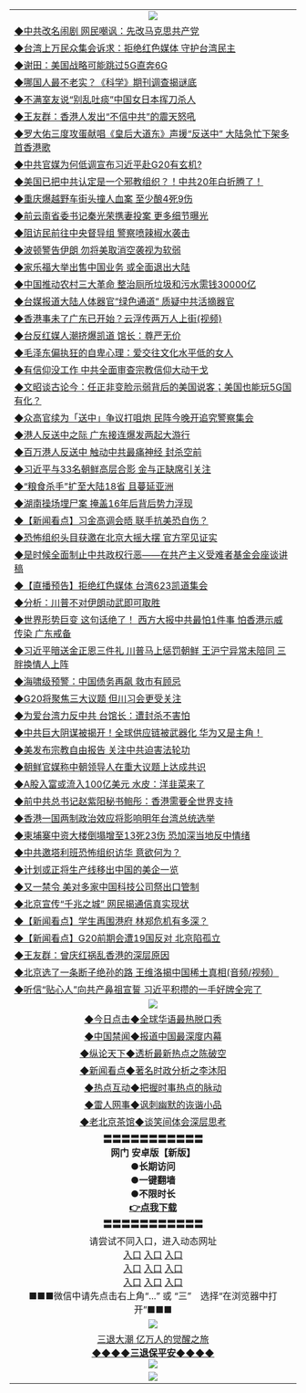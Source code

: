 <table>
  <tr>
    <td align=center><img src="https://github.com/gyhhx/image-upload/blob/master/yaowen.jpg" /></td>
  </tr>
  <tr>
<td align=left>
<a href="http://cusbnbdtzcctk.global.ssl.fastly.net/oo.aspx?name=c1046055&key=byrubgbzsydi&from=gy">◆中共改名闹剧 网民嘲讽：先改马克思共产党</a><br/>
</td>
   </tr>
<tr>
<td align=left>
<a href="https://cusbnbdtzcctk.global.ssl.fastly.net/oo.aspx?name=c1046041&key=byrubgbzsydi&from=gy">◆台湾上万民众集会诉求：拒绝红色媒体 守护台湾民主</a><br/></td>
  </tr>
  <tr>
<td align=left>
<a href="https://cusbnbdtzcctk.global.ssl.fastly.net/oo.aspx?name=c1045976&key=byrubgbzsydi&from=gy">◆谢田：美国战略可能跳过5G直奔6G</a><br/></td>
 </tr>
  <tr>
<td align=left>
<a href="http://cusbnbdtzcctk.global.ssl.fastly.net/oo.aspx?name=c1045930&key=byrubgbzsydi&from=gy">◆哪国人最不老实？《科学》期刊调查揭谜底</a><br/></td>
 </tr>
   <tr>
<td align=left>
<a href="http://cusbnbdtzcctk.global.ssl.fastly.net/oo.aspx?name=c1046058&key=byrubgbzsydi&from=gy">◆不满室友说“别乱吐痰”中国女日本挥刀杀人</a><br/></td>
   </tr> 
  <tr>
<td align=left>
<a href="http://cusbnbdtzcctk.global.ssl.fastly.net/oo.aspx?name=c1046033&key=byrubgbzsydi&from=gy">◆王友群：香港人发出“不信中共”的震天怒吼</a><br/></td>
  </tr> 
 <tr>
<td align=left>
<a href="http://cusbnbdtzcctk.global.ssl.fastly.net/oo.aspx?name=c1046002&key=byrubgbzsydi&from=gy">◆罗大佑三度攻蛋献唱《皇后大道东》声援“反送中” 大陆急忙下架多首香港歌</a><br/>
</td>
   </tr>
 <tr>
<td align=left>
<a href="http://cusbnbdtzcctk.global.ssl.fastly.net/oo.aspx?name=c1046048&key=byrubgbzsydi&from=gy">◆中共官媒为何低调宣布习近平赴G20有玄机?</a><br/></td>
  </tr>
  <tr>
<td align=left>
<a href="http://cusbnbdtzcctk.global.ssl.fastly.net/oo.aspx?name=c1045988&key=byrubgbzsydi&from=gy">◆美国已把中共认定是一个邪教组织？！中共20年白折腾了！</a><br/></td>
 </tr>
   <tr>
<td align=left>
<a href="http://cusbnbdtzcctk.global.ssl.fastly.net/oo.aspx?name=c1046019&key=byrubgbzsydi&from=gy">◆重庆爆越野车街头撞人血案 至少酿4死9伤</a><br/>
</td>
   </tr>
 <tr>
<td align=left>
<a href="http://cusbnbdtzcctk.global.ssl.fastly.net/oo.aspx?name=c1045989&key=byrubgbzsydi&from=gy">◆前云南省委书记秦光荣携妻投案 更多细节曝光</a><br/></td>
  </tr>
  <tr>
<td align=left>
<a href="http://cusbnbdtzcctk.global.ssl.fastly.net/oo.aspx?name=c1046032&key=byrubgbzsydi&from=gy">◆阻访民前往中央督导组 警察喷辣椒水袭击</a><br/></td>
 </tr>
  <tr>
<td align=left>
<a href="http://cusbnbdtzcctk.global.ssl.fastly.net/oo.aspx?name=c1046049&key=byrubgbzsydi&from=gy">◆波顿警告伊朗 勿将美取消空袭视为软弱</a><br/></td>
 </tr>
   <tr>
<td align=left>
<a href="http://cusbnbdtzcctk.global.ssl.fastly.net/oo.aspx?name=c1046063&key=byrubgbzsydi&from=gy">◆家乐福大举出售中国业务 或全面退出大陆</a><br/></td>
   </tr> 
  <tr>
<td align=left>
<a href="http://cusbnbdtzcctk.global.ssl.fastly.net/oo.aspx?name=c1046046&key=byrubgbzsydi&from=gy">◆中国推动农村三大革命 整治厕所垃圾和污水需钱30000亿</a><br/></td>
  </tr> 
 <tr>
<td align=left>
<a href="http://cusbnbdtzcctk.global.ssl.fastly.net/oo.aspx?name=c1046028&key=byrubgbzsydi&from=gy">◆台媒报道大陆人体器官”绿色通道” 质疑中共活摘器官</a><br/>
</td>
   </tr>
 <tr>
<td align=left>
<a href="http://cusbnbdtzcctk.global.ssl.fastly.net/oo.aspx?name=c1045954&key=byrubgbzsydi&from=gy">◆香港事未了广东已开始？云浮传两万人上街(视频)</a><br/>
</td>
   </tr>
 <tr>
<td align=left>
<a href="http://cusbnbdtzcctk.global.ssl.fastly.net/oo.aspx?name=c1046029&key=byrubgbzsydi&from=gy">◆台反红媒人潮挤爆凯道 馆长：尊严无价</a><br/></td>
  </tr>
  <tr>
<td align=left>
<a href="http://cusbnbdtzcctk.global.ssl.fastly.net/oo.aspx?name=c1045956&key=byrubgbzsydi&from=gy">◆毛泽东偏执狂的自卑心理：爱交往文化水平低的女人</a><br/></td>
 </tr>
   <tr>
<td align=left>
<a href="http://cusbnbdtzcctk.global.ssl.fastly.net/oo.aspx?name=c1046056&key=byrubgbzsydi&from=gy">◆有信仰没工作 中共全面审查宗教信仰大动干戈</a><br/>
</td>
   </tr>
 <tr>
<td align=left>
<a href="http://cusbnbdtzcctk.global.ssl.fastly.net/oo.aspx?name=c816857_596_1&key=byrubgbzsydi&from=gy">◆文昭谈古论今：任正非变脸示弱背后的美国说客；美国也能玩5G国有化？</a><br/>
</td>
   </tr>
<tr>
<td align=left>
<a href="https://cusbnbdtzcctk.global.ssl.fastly.net/oo.aspx?name=c1046023&key=byrubgbzsydi&from=gy">◆众高官续为「送中」争议打咀炮 民阵今晚开追究警察集会</a><br/>
</td>       
</tr> 
  <tr>
<td align=left>
<a href="http://cusbnbdtzcctk.global.ssl.fastly.net/oo.aspx?name=c1045854&key=byrubgbzsydi&from=gy">◆港人反送中之际 广东接连爆发两起大游行</a><br/>
</td>
   </tr>
<tr>
<td align=left>
<a href="https://cusbnbdtzcctk.global.ssl.fastly.net/oo.aspx?name=c1045882&key=byrubgbzsydi&from=gy">◆百万港人反送中 触动中共最痛神经 封杀空前</a><br/></td>
  </tr>
  <tr>
<td align=left>
<a href="https://cusbnbdtzcctk.global.ssl.fastly.net/oo.aspx?name=http://www.epochtimes.com/gb/19/6/22/n11340355.htm&key=byrubgbzsydi&from=gy">◆习近平与33名朝鲜高层合影 金与正缺席引关注</a><br/></td>
 </tr>
  <tr>
<td align=left>
<a href="http://cusbnbdtzcctk.global.ssl.fastly.net/oo.aspx?name=c1045837&key=byrubgbzsydi&from=gy">◆“粮食杀手”扩至大陆18省 且蔓延亚洲</a><br/></td>
 </tr>
   <tr>
<td align=left>
<a href="http://cusbnbdtzcctk.global.ssl.fastly.net/oo.aspx?name=c1045864&key=byrubgbzsydi&from=gy">◆湖南操场埋尸案 掩盖16年后背后势力浮现</a><br/></td>
   </tr> 
  <tr>
<td align=left>
<a href="http://cusbnbdtzcctk.global.ssl.fastly.net/oo.aspx?name=c1045898&key=byrubgbzsydi&from=gy">◆【新闻看点】习金高调会晤 联手抗美恐自伤？</a><br/></td>
  </tr> 
 <tr>
<td align=left>
<a href="http://cusbnbdtzcctk.global.ssl.fastly.net/oo.aspx?name=c1045883&key=byrubgbzsydi&from=gy">◆恐怖组织头目获邀在北京大摇大摆 官方罕见证实</a><br/>
</td>
   </tr>
 <tr>
<td align=left>
<a href="http://cusbnbdtzcctk.global.ssl.fastly.net/oo.aspx?name=c1045820&key=byrubgbzsydi&from=gy">◆是时候全面制止中共政权行恶——在共产主义受难者基金会座谈讲稿</a><br/></td>
  </tr>
  <tr>
<td align=left>
<a href="http://cusbnbdtzcctk.global.ssl.fastly.net/oo.aspx?name=https://www.ntdtv.com/gb/2019/06/22/a102606933.html&key=byrubgbzsydi&from=gy">◆【直播预告】拒绝红色媒体 台湾623凯道集会</a><br/></td>
 </tr>
   <tr>
<td align=left>
<a href="http://cusbnbdtzcctk.global.ssl.fastly.net/oo.aspx?name=c1045802&key=byrubgbzsydi&from=gy">◆分析：川普不对伊朗动武即可取胜</a><br/>
</td>
   </tr>
 <tr>
<td align=left>
<a href="http://cusbnbdtzcctk.global.ssl.fastly.net/oo.aspx?name=c1045834&key=byrubgbzsydi&from=gy">◆世界形势巨变 这句话绝了！ 西方大报中共最怕1件事 怕香港示威传染 广东戒备</a><br/></td>
  </tr>
  <tr>
<td align=left>
<a href="http://cusbnbdtzcctk.global.ssl.fastly.net/oo.aspx?name=c1045828&key=byrubgbzsydi&from=gy">◆习近平暗送金正恩三件礼 川普马上惩罚朝鲜 王沪宁异常未陪同 三胖换情人上阵</a><br/></td>
 </tr>
  <tr>
<td align=left>
<a href="http://cusbnbdtzcctk.global.ssl.fastly.net/oo.aspx?name=c1045857&key=byrubgbzsydi&from=gy">◆海啸级预警：中国债务再飙 救市有顾忌</a><br/></td>
 </tr>
   <tr>
<td align=left>
<a href="http://cusbnbdtzcctk.global.ssl.fastly.net/oo.aspx?name=c1045865&key=byrubgbzsydi&from=gy">◆G20将聚焦三大议题 但川习会更受关注</a><br/></td>
   </tr> 
  <tr>
<td align=left>
<a href="http://cusbnbdtzcctk.global.ssl.fastly.net/oo.aspx?name=c1045863&key=byrubgbzsydi&from=gy">◆为爱台湾力反中共 台馆长：遭封杀不害怕</a><br/></td>
  </tr> 
 <tr>
<td align=left>
<a href="http://cusbnbdtzcctk.global.ssl.fastly.net/oo.aspx?name=c1045923&key=byrubgbzsydi&from=gy">◆中共巨大阴谋被揭开！全球供应链被武器化 华为又是主角！</a><br/>
</td>
   </tr>
 <tr>
<td align=left>
<a href="http://cusbnbdtzcctk.global.ssl.fastly.net/oo.aspx?name=c1045858&key=byrubgbzsydi&from=gy">◆美发布宗教自由报告 关注中共迫害法轮功</a><br/>
</td>
   </tr>
 <tr>
<td align=left>
<a href="http://cusbnbdtzcctk.global.ssl.fastly.net/oo.aspx?name=c1045895&key=byrubgbzsydi&from=gy">◆朝鲜官媒称中朝领导人在重大议题上达成共识</a><br/></td>
  </tr>
  <tr>
<td align=left>
<a href="http://cusbnbdtzcctk.global.ssl.fastly.net/oo.aspx?name=c1045919&key=byrubgbzsydi&from=gy">◆A股入富或流入100亿美元 水皮：洋韭菜来了</a><br/></td>
 </tr>
   <tr>
<td align=left>
<a href="http://cusbnbdtzcctk.global.ssl.fastly.net/oo.aspx?name=c1045924&key=byrubgbzsydi&from=gy">◆前中共总书记赵紫阳秘书鲍彤：香港需要全世界支持</a><br/>
</td>
   </tr>
 <tr>
<td align=left>
<a href="http://cusbnbdtzcctk.global.ssl.fastly.net/oo.aspx?name=c1045893&key=byrubgbzsydi&from=gy">◆香港一国两制政治效应将影响明年台湾总统选举</a><br/>
</td>
   </tr>
<tr>
<td align=left>
<a href="https://cusbnbdtzcctk.global.ssl.fastly.net/oo.aspx?name=c1045839&key=byrubgbzsydi&from=gy">◆柬埔寨中资大楼倒塌增至13死23伤 恐加深当地反中情绪</a><br/>
</td>       
</tr> 
  <tr>
<td align=left>
<a href="http://cusbnbdtzcctk.global.ssl.fastly.net/oo.aspx?name=http://www.epochtimes.com/gb/19/6/21/n11338906.htm&key=byrubgbzsydi&from=gy">◆中共邀塔利班恐怖组织访华 意欲何为？</a><br/>
</td>
   </tr>
<tr>
<td align=left>
<a href="https://cusbnbdtzcctk.global.ssl.fastly.net/oo.aspx?name=c1045613&key=byrubgbzsydi&from=gy">◆计划或正将生产线移出中国的美企一览</a><br/></td>
  </tr>
  <tr>
<td align=left>
<a href="https://cusbnbdtzcctk.global.ssl.fastly.net/oo.aspx?name=c1045641&key=byrubgbzsydi&from=gy">◆又一禁令 美对多家中国科技公司祭出口管制</a><br/></td>
 </tr>
  <tr>
<td align=left>
<a href="http://cusbnbdtzcctk.global.ssl.fastly.net/oo.aspx?name=c1045637&key=byrubgbzsydi&from=gy">◆北京宣传“千兆之城” 网民揭通信真实现状</a><br/></td>
 </tr>
   <tr>
<td align=left>
<a href="http://cusbnbdtzcctk.global.ssl.fastly.net/oo.aspx?name=c1045665&key=byrubgbzsydi&from=gy">◆【新闻看点】学生再围港府 林郑危机有多深？</a><br/></td>
   </tr> 
  <tr>
<td align=left>
<a href="http://cusbnbdtzcctk.global.ssl.fastly.net/oo.aspx?name=c1045644&key=byrubgbzsydi&from=gy">◆【新闻看点】G20前期会遭19国反对 北京陷孤立</a><br/></td>
  </tr> 
 <tr>
<td align=left>
<a href="http://cusbnbdtzcctk.global.ssl.fastly.net/oo.aspx?name=c1045657&key=byrubgbzsydi&from=gy">◆王友群：曾庆红祸乱香港的深层原因</a><br/>
</td>
   </tr>
 <tr>
<td align=left>
<a href="http://cusbnbdtzcctk.global.ssl.fastly.net/oo.aspx?name=c1045695&key=byrubgbzsydi&from=gy">◆北京选了一条断子绝孙的路 王维洛揭中国稀土真相(音频/视频）</a><br/></td>
  </tr>
  <tr>
<td align=left>
<a href="http://cusbnbdtzcctk.global.ssl.fastly.net/oo.aspx?name=c1045597&key=byrubgbzsydi&from=gy">◆听信“贴心人”向共产鼻祖宣誓 习近平积攒的一手好牌全完了</a><br/></td>
 </tr>
    <tr>
    <td align=center><img src="https://github.com/gyhhx/image-upload/blob/master/shipin.jpg" /></td>
  </tr>
   <tr>
   <td align=center> 
<a href="http://ctbtfdoocixoa.global.ssl.fastly.net/oo.aspx?name=c816850&key=ofejcfaxcltk&from=gy&tag=9877">◆今日点击◆全球华语最热脱口秀</a><br/>
    </td>
  </tr>
  <tr>
  <td align=center>
<a href="http://ctbtfdoocixoa.global.ssl.fastly.net/oo.aspx?name=c816860&key=ofejcfaxcltk&from=gy&tag=99733110">◆中国禁闻◆报道中国最深度内幕</a><br/>
   </tr>
  <tr>
     <td align=center>
<a href="http://ctbtfdoocixoa.global.ssl.fastly.net/oo.aspx?name=c816855&key=ofejcfaxcltk&from=gy&tag=997110">◆纵论天下◆透析最新热点之陈破空</a><br/>
   </tr>
   <tr>
      <td align=center>
<a href="http://ctbtfdoocixoa.global.ssl.fastly.net/oo.aspx?name=c838308&key=ofejcfaxcltk&from=gy&tag=9973110">◆新闻看点◆著名时政分析之李沐阳</a><br/>
   </tr>
   <tr>
     <td align=center>
<a href="http://ctbtfdoocixoa.global.ssl.fastly.net/oo.aspx?name=c816852&key=ofejcfaxcltk&from=gy&tag=9733110">◆热点互动◆把握时事热点的脉动</a><br/>
   </tr>
   <tr>
      <td align=center>
<a href="http://ctbtfdoocixoa.global.ssl.fastly.net/oo.aspx?name=c816694&key=ofejcfaxcltk&from=gy&tag=93310">◆雷人网事◆讽刺幽默的诙谐小品</a><br/>
   </tr>
   <tr>
    <td align=center>
<a href="http://ctbtfdoocixoa.global.ssl.fastly.net/oo.aspx?name=c816650&key=ofejcfaxcltk&from=gy&tag=9973110">◆老北京茶馆◆谈笑间体会深层思考</a><br/>
   </tr>
  <tr>
    <td align=center>
 <b>〓〓〓〓〓〓〓〓〓〓〓<br/>网门 安卓版【新版】<br/> ●长期访问<br/> ●一键翻墙<br/>  ●不限时长<br/> 
 <a href="https://share.weiyun.com/5qbsVJt">👉<b>点我下载</a><br/>〓〓〓〓〓〓〓〓〓〓〓<br/>
    </td>
    </tr>
   <tr>
    <td align=center>请尝试不同入口，进入动态网址<br/>
      <a href="https://s3.us-east-2.amazonaws.com/ogateo/show.htm">入口</a>
      <a href="https://s3.ca-central-1.amazonaws.com/ogatec/show.htm">入口</a>
      <a href="https://s3.ap-southeast-2.amazonaws.com/ogatey/show.htm">入口</a><br/>
      <a href="https://s3.ap-northeast-2.amazonaws.com/ogates/show.htm">入口</a>
      <a href="https://s3.eu-central-1.amazonaws.com/ogatef/show.htm">入口</a>
      <a href="https://s3.ap-south-1.amazonaws.com/ogatem/show.htm">入口</a><br/>
      <a href="https://s3-us-west-1.amazonaws.com/ogaten/show.htm">入口</a>
      <a href="https://s3.eu-west-2.amazonaws.com/ogatel/show.htm">入口</a>
      <a href="https://s3.ap-northeast-1.amazonaws.com/ogatet/show.htm">入口</a><br/>
      ■■■微信中请先点击右上角“...” 或 “三”　选择“在浏览器中打开”■■■<b><br/>
    </td>
  </tr>
  <tr>
    <td align=center><img src="https://github.com/gyhhx/image-upload/blob/master/3.jpg" /> </td>
</tr>
  <tr>  
  <td align=center>
  <a href="http://ctbtfdoocixoa.global.ssl.fastly.net/oo.aspx?name=c894205&key=ofejcfaxcltk&from=gy&tag=9973110">三退大潮 亿万人的觉醒之旅</a><br/>
      <a href="http://ctbtfdoocixoa.global.ssl.fastly.net/oo.aspx?name=ogQuit.aspx&key=ofejcfaxcltk&from=gy"><b>◆◆◆◆三退保平安◆◆◆◆<br/></a>
      <img src="https://github.com/gyhhx/image-upload/blob/master/3t.jpg" /><br/>
      </td>
  </tr>
   <tr>
    <td align=center><img src="https://raw.githubusercontent.com/oGate2/Up/master/oGate_640.jpg"/></td>
  </tr>
</table>


